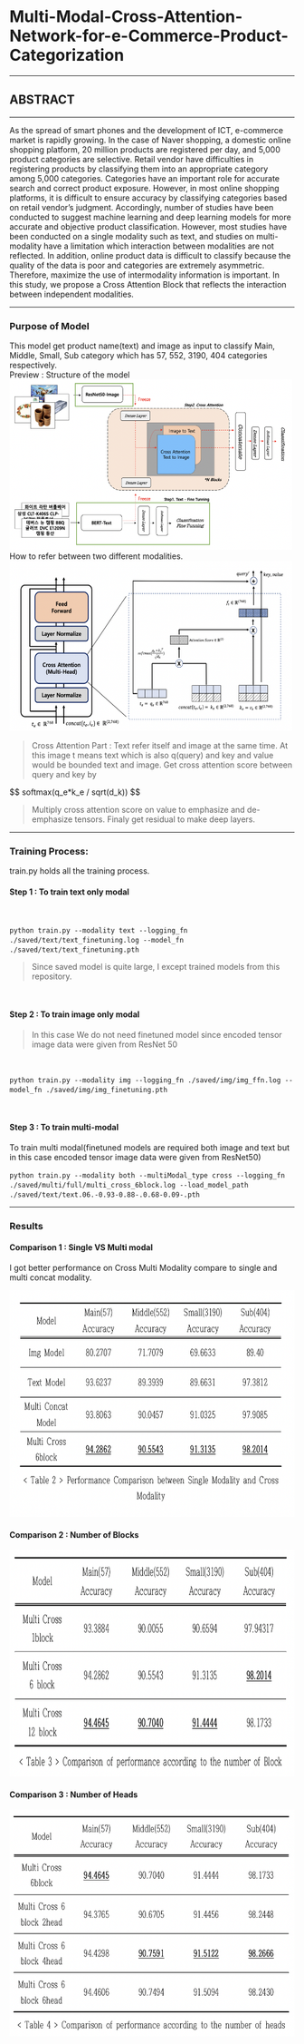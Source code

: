 # Multi-Modal-Cross-Attention-Network-for-e-Commerce-Product-Categorization

---

## ABSTRACT

---

As the spread of smart phones and the development of ICT, e-commerce market is rapidly growing. In the case of Naver shopping, a domestic online shopping platform, 20 million products are registered per day, and 5,000 product categories are selective. Retail vendor have difficulties in registering products by classifying them into an appropriate category among 5,000 categories. Categories have an important role for accurate search and correct product exposure. However, in most online shopping platforms, it is difficult to ensure accuracy by classifying categories based on retail vendor’s judgment. Accordingly, number of studies have been conducted to suggest machine learning and deep learning models for more accurate and objective product classification. However, most studies have been conducted on a single modality such as text, and studies on multi-modality have a limitation which interaction between modalities are not reflected. In addition, online product data is difficult to classify because the quality of the data is poor and categories are extremely asymmetric. Therefore, maximize the use of intermodality information is important. In this study, we propose a Cross Attention Block that reflects the interaction between independent modalities.

---

### Purpose of Model

This model get product name(text) and image as input to classify Main, Middle, Small, Sub category which has 57, 552, 3190, 404 categories respectively.
<br>
Preview : Structure of the model <br>
<img src = 'png/1.png' height='300' width='500'> <br>
How to refer between two different modalities. <br>
<img src = 'png/2.png' height='300' width='500'> <br>

> Cross Attention Part : Text refer itself and image at the same time. At this image t means text which is also q(query) and key and value would be bounded text and image. Get cross attention score between query and key by

<p> $$ softmax(q_e*k_e / sqrt(d_k)) $$ </p>

> Multiply cross attention score on value to emphasize and de-emphasize tensors. Finaly get residual to make deep layers.

---

### Training Process:

train.py holds all the training process.
<br>

#### Step 1 : To train text only modal

<br>

`python train.py --modality text --logging_fn ./saved/text/text_finetuning.log --model_fn ./saved/text/text_finetuning.pth` <br>

> Since saved model is quite large, I except trained models from this repository.

<br>

#### Step 2 : To train image only modal

> In this case We do not need finetuned model since encoded tensor image data were given from ResNet 50

<br>

`python train.py --modality img --logging_fn ./saved/img/img_ffn.log --model_fn ./saved/img/img_finetuning.pth` <br>

<br>

#### Step 3 : To train multi-modal

To train multi modal(finetuned models are required both image and text but in this case encoded tensor image data were given from ResNet50)
<br>

`python train.py --modality both --multiModal_type cross --logging_fn ./saved/multi/full/multi_cross_6block.log --load_model_path ./saved/text/text.06.-0.93-0.88-.0.68-0.09-.pth`

---

### Results

#### Comparison 1 : Single VS Multi modal

I got better performance on Cross Multi Modality compare to single and multi concat modality.
<br>

<img src = './png/4.png' width=600 height=400>

<br>

#### Comparison 2 : Number of Blocks

<img src = './png/5.png' width=600 height=400>

#### Comparison 3 : Number of Heads

<img src = './png/6.png' width=600 height=400>
